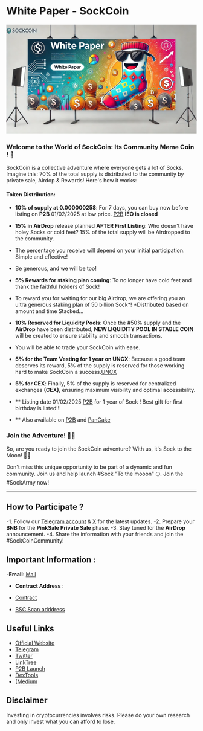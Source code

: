 # White Paper - SockCoin

![White paper banner SockCoin](https://github.com/SockCoinProject/banner-white-paert/blob/55c42652659ba2bd5b4bd5c87c16d60d23127396/White%20paper%20banner%20SockCoin%20.png)


### Welcome to the World of SockCoin: Its Community Meme Coin  ! 🎉

SockCoin is a collective adventure where everyone gets a lot of Socks. Imagine this: 70% of the total supply is distributed to the community by private sale, Airdop & Rewards! Here's how it works:

#### Token Distribution:

- **10%  of supply at 0.00000025$**: For 7 days, you can buy now before listing on **P2B** 01/02/2025 at low price. [P2B](https://p2pb2b.com/token-sale/SOCK-776/)  **IEO is closed**

- **15% in AirDrop** release planned **AFTER First Listing**: Who doesn't have holey Socks or cold feet? 15% of the total supply will be Airdropped to the community.
- The percentage you receive will depend on your initial participation. Simple and effective!
-  Be generous, and we will be too!

- **5% Rewards for staking plan coming**: To no longer have cold feet and thank the faithful holders of Sock!
- To reward you for waiting for our big Airdrop, we are offering you an ultra generous staking plan of 50 billion Sock*! *Distributed based on amount and time Stacked...

- **10% Reserved for Liquidity Pools**: Once the #50% supply and the **AirDrop** have been distributed, **NEW LIQUIDITY POOL IN STABLE COIN** will be created to ensure stability and smooth transactions.
-  You will be able to trade your SockCoin with ease.

- **5% for the Team Vesting for 1 year on UNCX**: Because a good team deserves its reward, 5% of the supply is reserved for those working hard to make SockCoin a success.[UNCX](https://app.uncx.network/lockers/token/chain/56/address/0x3E097678aB790AACd8b42721099b3983f40aA827)

- **5% for CEX**: Finally, 5% of the supply is reserved for centralized exchanges **(CEX)**, ensuring maximum visibility and optimal accessibility.

- ** Listing date 01/02/2025 [P2B](https://p2pb2b.com/) for 1 year of Sock ! Best gift for first birthday is listed!!!

- ** Also available on [P2B](https://www.dextools.io/app/en/token/sockcoin?t=1735056191979) and [PanCake](https://pancakeswap.finance/?outputCurrency=0x3e097678ab790aacd8b42721099b3983f40aa827)

### Join the Adventure! 🚀🧦

So, are you ready to join the SockCoin adventure? With us, it's Sock to the Moon! 🧦🚀

Don't miss this unique opportunity to be part of a dynamic and fun community. 
Join us and help launch #Sock "To the mooon" 🌕. 
Join the #SockArmy now!

---

## How to Participate ?

-1. Follow our [Telegram account](https://t.me/sockmemecoin) & [X](https://x.com/SockCoin) for the latest updates.
-2. Prepare your **BNB** for the **PinkSale Private Sale** phase.
-3. Stay tuned for the **AirDrop** announcement.
-4. Share the information with your friends and join the #SockCoinCommunity!

## Important Information :
 -**Email**: [Mail](support@sockcoin.io)

- **Contract Address** :
  
- [Contract](0x3E097678aB790AACd8b42721099b3983f40aA827)
- [BSC Scan adddress](https://bscscan.com/token/0x3e097678ab790aacd8b42721099b3983f40aa827)
  

## Useful Links

- [Official Website](https://sockcoin.io)
- [Telegram](https://t.me/sockmemecoin)
- [Twitter](https://x.com/sockmemecoin)
- [LinkTree](linktr.ee/sockcoin)
- [P2B Launch](https://p2pb2b.com/token-sale/SOCK-776/)
- [DexTools](https://www.dextools.io/app/en/token/sockcoin)
- ([Medium](https://medium.com/@sockcoinoff)



## Disclaimer

Investing in cryptocurrencies involves risks. Please do your own research and only invest what you can afford to lose.
